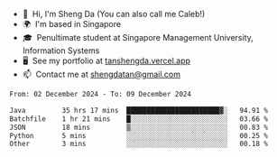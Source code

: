 <!---
tan-sd/tan-sd is a ✨ special ✨ repository because its `README.md` (this file) appears on your GitHub profile.
You can click the Preview link to take a look at your changes.
--->
- 👋  Hi, I'm Sheng Da (You can also call me Caleb!)
- 🌍  I'm based in Singapore
- 🎓  Penultimate student at Singapore Management University, Information Systems
- 🖥️  See my portfolio at [tanshengda.vercel.app](https://tanshengda.vercel.app/)
- 📫  Contact me at [shengdatan@gmail.com](mailto:shengdatan@gmail.com)

<!--START_SECTION:waka-->

```txt
From: 02 December 2024 - To: 09 December 2024

Java         35 hrs 17 mins  ███████████████████████▓░   94.91 %
Batchfile    1 hr 21 mins    █░░░░░░░░░░░░░░░░░░░░░░░░   03.66 %
JSON         18 mins         ▒░░░░░░░░░░░░░░░░░░░░░░░░   00.83 %
Python       5 mins          ░░░░░░░░░░░░░░░░░░░░░░░░░   00.25 %
Other        3 mins          ░░░░░░░░░░░░░░░░░░░░░░░░░   00.18 %
```

<!--END_SECTION:waka-->
